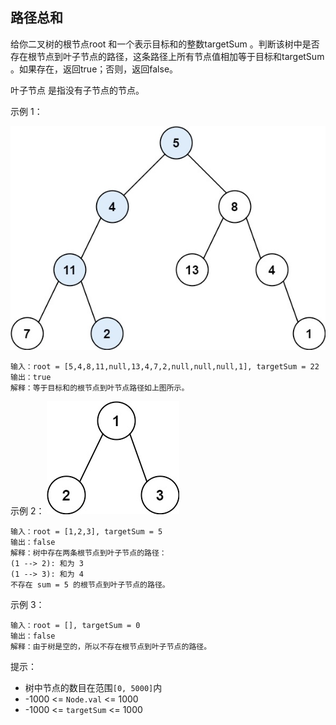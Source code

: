 ## 路径总和

给你二叉树的根节点root 和一个表示目标和的整数targetSum 。判断该树中是否存在根节点到叶子节点的路径，这条路径上所有节点值相加等于目标和targetSum 。如果存在，返回true；否则，返回false。

叶子节点 是指没有子节点的节点。

示例 1：

![](../images/112.path-sum.png)

```
输入：root = [5,4,8,11,null,13,4,7,2,null,null,null,1], targetSum = 22
输出：true
解释：等于目标和的根节点到叶节点路径如上图所示。
```

示例 2：
![](../images/112.path-sum_1.png)
```
输入：root = [1,2,3], targetSum = 5
输出：false
解释：树中存在两条根节点到叶子节点的路径：
(1 --> 2): 和为 3
(1 --> 3): 和为 4
不存在 sum = 5 的根节点到叶子节点的路径。
```
示例 3：

```
输入：root = [], targetSum = 0
输出：false
解释：由于树是空的，所以不存在根节点到叶子节点的路径。
```

提示：

* 树中节点的数目在范围`[0, 5000]`内
* -1000 <= `Node.val` <= 1000
* -1000 <= `targetSum` <= 1000